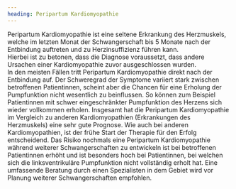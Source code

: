 ```yaml
---
heading: Peripartum Kardiomyopathie
---
```


Peripartum Kardiomyopathie ist eine seltene Erkrankung des Herzmuskels, welche im letzten Monat der Schwangerschaft bis 5 Monate nach der Entbindung auftreten und zu Herzinsuffizienz führen kann.  
Hierbei ist zu betonen, dass die Diagnose voraussetzt, dass andere Ursachen einer Kardiomyopathie zuvor ausgeschlossen wurden.  
In den meisten Fällen tritt Peripartum Kardiomyopathie direkt nach der Entbindung auf. 
Der Schweregrad der Symptome variiert stark zwischen betroffenen Patientinnen, scheint aber die Chancen für eine Erholung der Pumpfunktion nicht wesentlich zu beinflussen.
So können zum Beispiel Patientinnen mit schwer eingeschränkter Pumpfunktion des Herzens sich wieder vollkommen erholen. 
Insgesamt hat die Peripartum Kardiomyopathie im Vergleich zu anderen Kardiomyopathien (Erkrankungen des Herzmuskels) eine sehr gute Prognose. 
Wie auch bei anderen Kardiomyopathien, ist der frühe Start der Therapie für den Erfolg entscheidend. 
Das Risiko nochmals eine Peripartum Kardiomyopathie während weiterer Schwangerschaften zu entwickeln ist bei betroffenen Patientinnen erhöht und ist besonders hoch bei Patientinnen, bei welchen sich die linksventrikuläre Pumpfunktion nicht vollständig erholt hat. Eine umfassende Beratung durch einen Spezialisten in dem Gebiet wird vor Planung weiterer Schwangerschaften empfohlen. 
